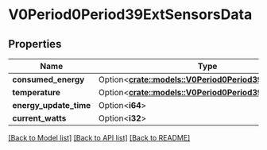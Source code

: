 # V0Period0Period39ExtSensorsData

## Properties

Name | Type | Description | Notes
------------ | ------------- | ------------- | -------------
**consumed_energy** | Option<[**crate::models::V0Period0Period39Uint64NoVal**](v0.0.39_uint64_no_val.md)> |  | [optional]
**temperature** | Option<[**crate::models::V0Period0Period39Uint32NoVal**](v0.0.39_uint32_no_val.md)> |  | [optional]
**energy_update_time** | Option<**i64**> |  | [optional]
**current_watts** | Option<**i32**> |  | [optional]

[[Back to Model list]](../README.md#documentation-for-models) [[Back to API list]](../README.md#documentation-for-api-endpoints) [[Back to README]](../README.md)


